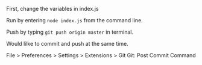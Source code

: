 First, change the variables in index.js

Run by entering `node index.js` from the command line.

Push by typing `git push origin master` in terminal.

Would lilke to commit and push at the same time.

File > Preferences > Settings > Extensions > Git
Git: Post Commit Command
